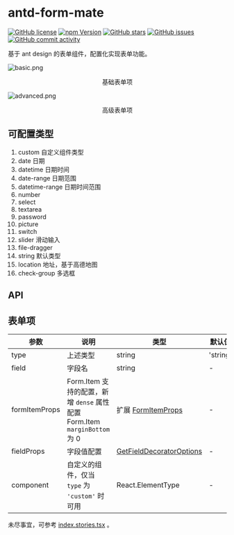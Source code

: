# antd-form-mate

[![GitHub license](https://img.shields.io/github/license/theprimone/antd-form-mate.svg)](https://github.com/theprimone/antd-form-mate/blob/master/LICENSE)
[![npm Version](https://img.shields.io/npm/v/antd-form-mate.svg)](https://www.npmjs.com/package/antd-form-mate)
[![GitHub stars](https://img.shields.io/github/stars/theprimone/antd-form-mate.svg)](https://github.com/theprimone/antd-form-mate/stargazers)
[![GitHub issues](https://img.shields.io/github/issues/theprimone/antd-form-mate.svg)](https://github.com/theprimone/antd-form-mate/issues)
[![GitHub commit activity](https://img.shields.io/github/commit-activity/m/theprimone/antd-form-mate.svg)](https://github.com/theprimone/antd-form-mate/commits/master)


基于 ant design 的表单组件，配置化实现表单功能。

![basic.png](https://s2.ax1x.com/2019/08/05/eRsRjH.png)
<p align="center">基础表单项</p>

![advanced.png](https://s2.ax1x.com/2019/08/05/eRs2ge.png)
<p align="center">高级表单项</p>


## 可配置类型

1. custom 自定义组件类型
2. date 日期
3. datetime 日期时间
3. date-range 日期范围
4. datetime-range 日期时间范围
5. number
6. select
7. textarea
8. password
9. picture
10. switch
11. slider 滑动输入
12. file-dragger
13. string 默认类型
14. location 地址，基于高德地图
15. check-group 多选框

## API

## 表单项

| 参数 | 说明 | 类型 | 默认值 |
| --- | --- | --- | --- |
| type | 上述类型 | string | 'string' |
| field | 字段名 | string | - |
| formItemProps | Form.Item 支持的配置，新增 `dense` 属性配置 Form.Item `marginBottom` 为 0 | 扩展 [FormItemProps](https://ant.design/components/form-cn/#Form.Item) | - |
| fieldProps | 字段值配置  | [GetFieldDecoratorOptions](https://ant.design/components/form-cn/#getFieldDecorator(id,-options)-%E5%8F%82%E6%95%B0) | - |
| component | 自定义的组件，仅当 `type` 为 `'custom'` 时可用 | React.ElementType | - |


未尽事宜，可参考 [index.stories.tsx](/stories/index.stories.tsx) 。

